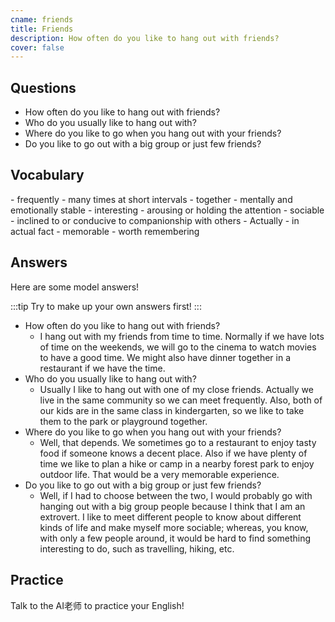 ```yaml
---
cname: friends
title: Friends
description: How often do you like to hang out with friends?
cover: false
---
```

<banner></banner>

## Questions

- How often do you like to hang out with friends?
- Who do you usually like to hang out with?
- Where do you like to go when you hang out with your friends?
- Do you like to go out with a big group or just few friends?

## Vocabulary

<vocab-list>
- frequently
  - many times at short intervals
- together
  - mentally and emotionally stable
- interesting
  - arousing or holding the attention  
- sociable
  - inclined to or conducive to companionship with others
- Actually
  - in actual fact
- memorable
  - worth remembering  

<!-- blank -->

</vocab-list>

## Answers
Here are some model answers!

:::tip
Try to make up your own answers first!
:::

- How often do you like to hang out with friends?
  - I hang out with my friends from time to time. Normally if we have lots of time on the weekends, we will go to the cinema to watch movies to have a good time. We might also have dinner together in a restaurant if we have the time.
- Who do you usually like to hang out with?
  - Usually I like to hang out with one of my close friends. Actually we live in the same community so we can meet frequently. Also, both of our kids are in the same class in kindergarten, so we like to take them to the park or playground together.
- Where do you like to go when you hang out with your friends?
  - Well, that depends. We sometimes go to a restaurant to enjoy tasty food if someone knows a decent place. Also if we have plenty of time we like to plan a hike or camp in a nearby forest park to enjoy outdoor life. That would be a very memorable experience.
- Do you like to go out with a big group or just few friends?
  - Well, if I had to choose between the two, I would probably go with hanging out with a big group people because I think that I am an extrovert. I like to meet different people to know about different kinds of life and make myself more sociable; whereas, you know, with only a few people around, it would be hard to find something interesting to do, such as travelling, hiking, etc.

## Practice
Talk to the AI老师 to practice your English!
<qrfooter></qrfooter>




